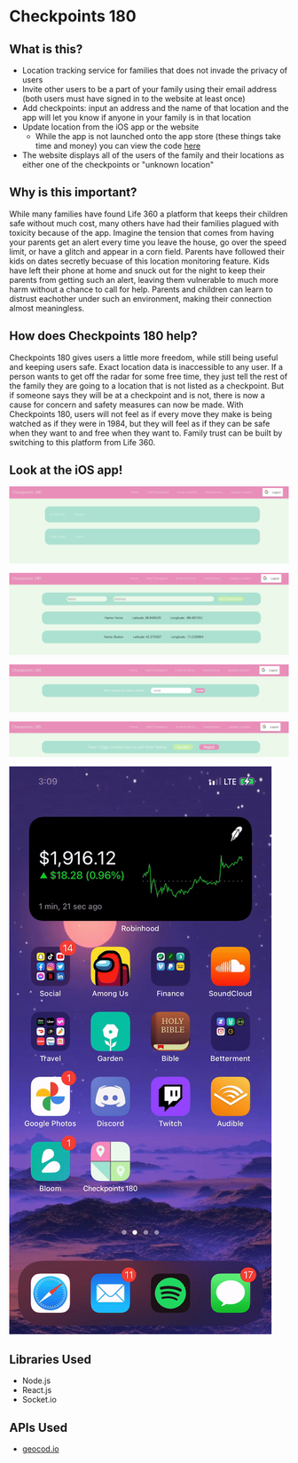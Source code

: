 # Checkpoints 180

## What is this?

- Location tracking service for families that does not invade the privacy of users
- Invite other users to be a part of your family using their email address (both users must have signed in to the website at least once)
- Add checkpoints: input an address and the name of that location and the app will let you know if anyone in your family is in that location
- Update location from the iOS app or the website
  - While the app is not launched onto the app store (these things take time and money) you can view the code [here](https://github.com/tylerhiggs/Checkpoints-180)
- The website displays all of the users of the family and their locations as either one of the checkpoints or "unknown location"

## Why is this important?

While many families have found Life 360 a platform that keeps their children safe without much cost, many others have had their families plagued with toxicity because of the app. Imagine the tension that comes from having your parents get an alert every time you leave the house, go over the speed limit, or have a glitch and appear in a corn field. Parents have followed their kids on dates secretly becuase of this location monitoring feature. Kids have left their phone at home and snuck out for the night to keep their parents from getting such an alert, leaving them vulnerable to much more harm without a chance to call for help. Parents and children can learn to distrust eachother under such an environment, making their connection almost meaningless. 

## How does Checkpoints 180 help?

Checkpoints 180 gives users a little more freedom, while still being useful and keeping users safe. Exact location data is inaccessible to any user. If a person wants to get off the radar for some free time, they just tell the rest of the family they are going to a location that is not listed as a checkpoint. But if someone says they will be at a checkpoint and is not, there is now a cause for concern and safety measures can now be made. With Checkpoints 180, users will not feel as if every move they make is being watched as if they were in 1984, but they will feel as if they can be safe when they want to and free when they want to. Family trust can be built by switching to this platform from Life 360.

## Look at the iOS app!

![](feed.png)

![](add-checkpoint.png)

![](invite.png)

![](notifications.png)

![](checkpoints-app.gif)

## Libraries Used

- Node.js
- React.js
- Socket.io

## APIs Used

- [geocod.io](https://www.geocod.io/)

